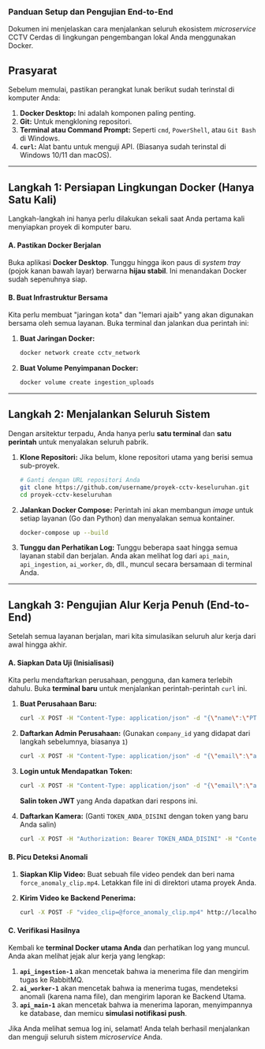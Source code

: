 ### **Panduan Setup dan Pengujian End-to-End**

Dokumen ini menjelaskan cara menjalankan seluruh ekosistem *microservice* CCTV Cerdas di lingkungan pengembangan lokal Anda menggunakan Docker.

## Prasyarat

Sebelum memulai, pastikan perangkat lunak berikut sudah terinstal di komputer Anda:

1.  **Docker Desktop:** Ini adalah komponen paling penting.
2.  **Git:** Untuk mengkloning repositori.
3.  **Terminal atau Command Prompt:** Seperti `cmd`, `PowerShell`, atau `Git Bash` di Windows.
4.  **`curl`:** Alat bantu untuk menguji API. (Biasanya sudah terinstal di Windows 10/11 dan macOS).

-----

## Langkah 1: Persiapan Lingkungan Docker (Hanya Satu Kali)

Langkah-langkah ini hanya perlu dilakukan sekali saat Anda pertama kali menyiapkan proyek di komputer baru.

#### A. Pastikan Docker Berjalan

Buka aplikasi **Docker Desktop**. Tunggu hingga ikon paus di *system tray* (pojok kanan bawah layar) berwarna **hijau stabil**. Ini menandakan Docker sudah sepenuhnya siap.

#### B. Buat Infrastruktur Bersama

Kita perlu membuat "jaringan kota" dan "lemari ajaib" yang akan digunakan bersama oleh semua layanan. Buka terminal dan jalankan dua perintah ini:

1.  **Buat Jaringan Docker:**
    ```bash
    docker network create cctv_network
    ```
2.  **Buat Volume Penyimpanan Docker:**
    ```bash
    docker volume create ingestion_uploads
    ```

-----

## Langkah 2: Menjalankan Seluruh Sistem

Dengan arsitektur terpadu, Anda hanya perlu **satu terminal** dan **satu perintah** untuk menyalakan seluruh pabrik.

1.  **Klone Repositori:** Jika belum, klone repositori utama yang berisi semua sub-proyek.
    ```bash
    # Ganti dengan URL repositori Anda
    git clone https://github.com/username/proyek-cctv-keseluruhan.git
    cd proyek-cctv-keseluruhan
    ```
2.  **Jalankan Docker Compose:** Perintah ini akan membangun *image* untuk setiap layanan (Go dan Python) dan menyalakan semua kontainer.
    ```bash
    docker-compose up --build
    ```
3.  **Tunggu dan Perhatikan Log:** Tunggu beberapa saat hingga semua layanan stabil dan berjalan. Anda akan melihat log dari `api_main`, `api_ingestion`, `ai_worker`, `db`, dll., muncul secara bersamaan di terminal Anda.

-----

## Langkah 3: Pengujian Alur Kerja Penuh (End-to-End)

Setelah semua layanan berjalan, mari kita simulasikan seluruh alur kerja dari awal hingga akhir.

#### A. Siapkan Data Uji (Inisialisasi)

Kita perlu mendaftarkan perusahaan, pengguna, dan kamera terlebih dahulu. Buka **terminal baru** untuk menjalankan perintah-perintah `curl` ini.

1.  **Buat Perusahaan Baru:**

    ```bash
    curl -X POST -H "Content-Type: application/json" -d "{\"name\":\"PT Uji Coba\"}" http://localhost:8080/api/companies
    ```

2.  **Daftarkan Admin Perusahaan:** (Gunakan `company_id` yang didapat dari langkah sebelumnya, biasanya `1`)

    ```bash
    curl -X POST -H "Content-Type: application/json" -d "{\"email\":\"admin@ujicoba.com\",\"password\":\"password123\",\"company_id\":1,\"role\":\"company_admin\"}" http://localhost:8080/api/register
    ```

3.  **Login untuk Mendapatkan Token:**

    ```bash
    curl -X POST -H "Content-Type: application/json" -d "{\"email\":\"admin@ujicoba.com\",\"password\":\"password123\"}" http://localhost:8080/api/login
    ```

    **Salin token JWT** yang Anda dapatkan dari respons ini.

4.  **Daftarkan Kamera:** (Ganti `TOKEN_ANDA_DISINI` dengan token yang baru Anda salin)

    ```bash
    curl -X POST -H "Authorization: Bearer TOKEN_ANDA_DISINI" -H "Content-Type: application/json" -d "{\"name\":\"Kamera Lobi Uji\"}" http://localhost:8080/api/cameras
    ```

#### B. Picu Deteksi Anomali

1.  **Siapkan Klip Video:** Buat sebuah file video pendek dan beri nama `force_anomaly_clip.mp4`. Letakkan file ini di direktori utama proyek Anda.

2.  **Kirim Video ke Backend Penerima:**

    ```bash
    curl -X POST -F "video_clip=@force_anomaly_clip.mp4" http://localhost:8081/ingest/video
    ```

#### C. Verifikasi Hasilnya

Kembali ke **terminal Docker utama Anda** dan perhatikan log yang muncul. Anda akan melihat jejak alur kerja yang lengkap:

1.  **`api_ingestion-1`** akan mencetak bahwa ia menerima file dan mengirim tugas ke RabbitMQ.
2.  **`ai_worker-1`** akan mencetak bahwa ia menerima tugas, mendeteksi anomali (karena nama file), dan mengirim laporan ke Backend Utama.
3.  **`api_main-1`** akan mencetak bahwa ia menerima laporan, menyimpannya ke database, dan memicu **simulasi notifikasi push**.

Jika Anda melihat semua log ini, selamat\! Anda telah berhasil menjalankan dan menguji seluruh sistem *microservice* Anda.